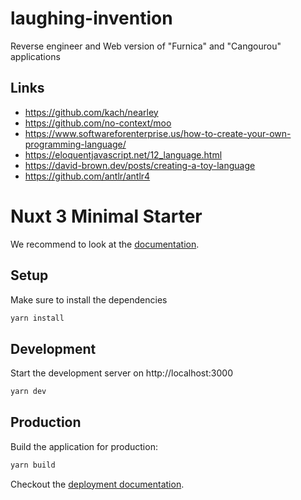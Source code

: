 # laughing-invention

Reverse engineer and Web version of "Furnica" and "Cangourou" applications

## Links

-   https://github.com/kach/nearley
-   https://github.com/no-context/moo
-   https://www.softwareforenterprise.us/how-to-create-your-own-programming-language/
-   https://eloquentjavascript.net/12_language.html
-   https://david-brown.dev/posts/creating-a-toy-language
-   https://github.com/antlr/antlr4

# Nuxt 3 Minimal Starter

We recommend to look at the [documentation](https://v3.nuxtjs.org).

## Setup

Make sure to install the dependencies

```bash
yarn install
```

## Development

Start the development server on http://localhost:3000

```bash
yarn dev
```

## Production

Build the application for production:

```bash
yarn build
```

Checkout the [deployment documentation](https://v3.nuxtjs.org/docs/deployment).
